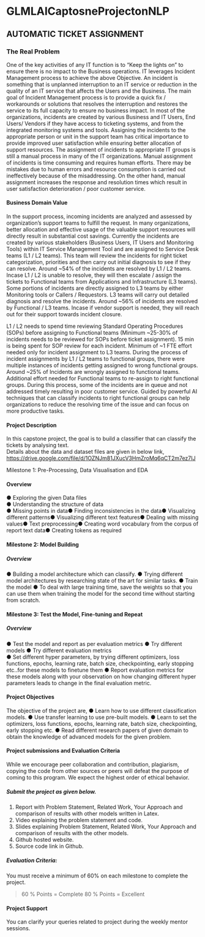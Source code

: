 # GLMLAICaptosneProjectonNLP

## AUTOMATIC TICKET ASSIGNMENT       

### The Real Problem 
 
One of the key activities of any IT function is to “Keep the lights on” to ensure there is no impact to the Business operations. IT leverages Incident Management process to achieve the above Objective. An incident is something that is unplanned interruption to an IT service or reduction in the quality of an IT service that affects the Users and the Business. The main goal of Incident Management process is to provide a quick fix / workarounds or solutions that resolves the interruption and restores the service to its full capacity to ensure no business impact. In most of the organizations, incidents are created by various Business and IT Users, End Users/ Vendors if they have access to ticketing systems, and from the integrated monitoring systems and tools. Assigning the incidents to the appropriate person or unit in the support team has critical importance to provide improved user satisfaction while ensuring better allocation of support resources. The assignment of incidents to appropriate IT groups is still a manual process in many of the IT organizations. Manual assignment of incidents is time consuming and requires human efforts. There may be mistakes due to human errors and resource consumption is carried out ineffectively because of the misaddressing. On the other hand, manual assignment increases the response and resolution times which result in user satisfaction deterioration / poor customer service. 
 
#### Business Domain Value
 
In the support process, incoming incidents are analyzed and assessed by organization’s support teams to fulfill the request. In many organizations, better allocation and effective usage of the valuable support resources will directly result in substantial cost savings. 
Currently the incidents are created by various stakeholders (Business Users, IT Users and Monitoring Tools) within IT Service Management Tool and are assigned to Service Desk teams (L1 / L2 teams). This team will review the incidents for right ticket categorization, priorities and then carry out initial diagnosis to see if they can resolve. Around ~54% of the incidents are resolved by L1 / L2 teams. Incase L1 / L2 is unable to resolve, they will then escalate / assign the tickets to Functional teams from Applications and Infrastructure (L3 teams). Some portions of incidents are directly assigned to L3 teams by either Monitoring tools or Callers / Requestors. L3 teams will carry out detailed diagnosis and resolve the incidents. Around ~56% 
of incidents are resolved by Functional / L3 teams. Incase if vendor support is needed, they will reach out for their support towards incident closure. 
 
L1 / L2 needs to spend time reviewing Standard Operating Procedures (SOPs) before assigning to Functional teams (Minimum ~25-30% of incidents needs to be reviewed for SOPs before ticket assignment). 15 min is being spent for SOP review for each incident. Minimum of ~1 FTE effort needed only for incident assignment to L3 teams. 
During the process of incident assignments by L1 / L2 teams to functional groups, there were multiple instances of incidents getting assigned to wrong functional groups. Around ~25% of Incidents are wrongly assigned to functional teams. Additional effort needed for Functional teams to re-assign to right functional groups. During this process, some of the incidents are in queue and not addressed timely resulting in poor customer service. 
Guided by powerful AI techniques that can classify incidents to right functional groups can help organizations to reduce the resolving time of the issue and can focus on more productive tasks. 
 
#### Project Description 
 
In this capstone project, the goal is to build a classifier that can classify the tickets by analysing text.  
Details about the data and dataset files are given in below link, https://drive.google.com/file/d/1OZNJm81JXucV3HmZroMq6qCT2m7ez7IJ 
 
Milestone 1: Pre-Processing, Data Visualisation and EDA  
 
#### Overview 
 
● Exploring the given Data files  
● Understanding the structure of data  
● Missing points in data● Finding inconsistencies in the data● Visualizing different patterns● Visualizing different text features● Dealing with missing values● Text preprocessing● Creating word vocabulary from the corpus of report text data● Creating tokens as required  
 
 
#### Milestone 2: Model Building 
 
##### Overview 
 
● Building a model architecture which can classify. 
● Trying different model architectures by researching state of the art for similar tasks. 
● Train the model 
● To deal with large training time, save the weights so that you can use them when training the model for the second time without starting from scratch. 
 
#### Milestone 3:  Test the Model, Fine-tuning and Repeat 
 
##### Overview 
● Test the model and report as per evaluation metrics 
● Try different models ● Try different evaluation metrics  
● Set different hyper parameters, by trying different optimizers, loss functions, epochs, learning rate, batch size, checkpointing, early stopping etc..for these models to finetune them 
● Report evaluation metrics for these models along with your observation on how changing different hyper parameters leads to change in the final evaluation metric. 
 
 
#### Project Objectives 
 
The objective of the project are, 
● Learn how to use different classification models. 
● Use transfer learning  to use pre-built models. 
● Learn to set the optimizers, loss functions, epochs, learning rate, batch size, checkpointing, early stopping etc. 
● Read different research papers of given domain to obtain the knowledge of advanced models for the given problem. 
 
#### Project submissions and Evaluation Criteria 
 
While we encourage peer collaboration and contribution, plagiarism, copying the code from other sources or peers will defeat the purpose of coming to this program. We expect the highest order of ethical behavior.  
 
##### Submit the project as given below.    
1. Report with Problem Statement, Related Work, Your Approach and comparison of results with other models written in Latex. 
2. Video explaining the problem statement and code. 
3. Slides explaining Problem Statement, Related Work, Your Approach and comparison of results with the other models. 
4. Github hosted website. 
5. Source code link in Github. 
 
 
##### Evaluation Criteria: 
You must receive a minimum of 60% on each milestone to complete the project. 
 
>60 % Points = Complete 
>80 % Points = Excellent 
 
#### Project Support  
 
You can clarify your queries related to project during the weekly mentor sessions. 